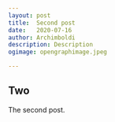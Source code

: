 ```yaml
---
layout: post
title:	Second post
date:	2020-07-16
author:	Archimboldi
description: Description
ogimage: opengraphimage.jpeg

---
```


## Two

The second post.
